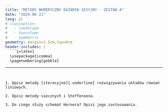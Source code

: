 ```yaml
---
title: "METODY NUMERYCZNY EGZAMIN SESYJNY - ZESTAW A"
date: "2024-06-21"
lang: pl
# classoption:
#   - landscape
#   - twocolumn
#   - symmetric
geometry: margin=1.5cm,top=0cm
header-includes: |
  ```{=latex}
  \usepackage{icomma}
  \pagenumbering{gobble}
  ```
---
```


1. Opisz metody [iteracyjne]{.underline} rozwiązywania układów równań liniowych.

2. Opisz metody siecznych i Steffensena.

3. Do czego służy schemat Hornera? Opisz jego zastosowania.
